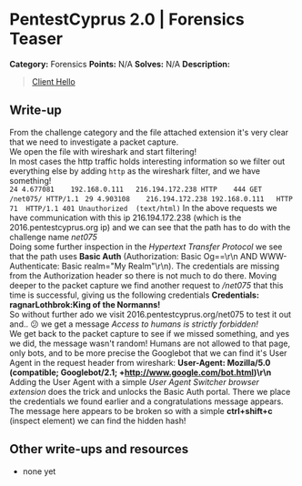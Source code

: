 # PentestCyprus 2.0 | Forensics Teaser

**Category:** Forensics
**Points:** N/A
**Solves:** N/A
**Description:**

> [Client Hello](challenge.pcap.gz)

## Write-up

From the challenge category and the file attached extension it's very clear that we need to investigate a packet capture.  
We open the file with wireshark and start filtering!  
In most cases the http traffic holds interesting information so we filter out everything else by adding `http` as the wireshark filter, and we have something!  
`24	4.677081	192.168.0.111	216.194.172.238	HTTP	444	GET /net075/ HTTP/1.1 `
`29	4.903108	216.194.172.238	192.168.0.111	HTTP	71	HTTP/1.1 401 Unauthorized  (text/html)`
In the above requests we have communication with this ip 216.194.172.238 (which is the 2016.pentestcyprus.org ip) and we can see that the path has to do with the challenge name *net075*  
Doing some further inspection in the *Hypertext Transfer Protocol* we see that the path uses **Basic Auth** (Authorization: Basic Og==\r\n AND WWW-Authenticate: Basic realm="My Realm"\r\n).
The credentials are missing from the Authorization header so there is not much to do there. Moving deeper to the packet capture we find another request to */net075* that this time is successful,
giving us the following credentials **Credentials: ragnarLothbrok:King of the Normanns!**  
So without further ado we visit 2016.pentestcyprus.org/net075 to test it out and.. :confused: we get a message *Access to humans is strictly forbidden!*  
We get back to the packet capture to see if we missed something, and yes we did, the message wasn't random! Humans are not allowed to that page, only bots, and to be more precise the Googlebot that we can find it's User Agent in the request header from wireshark: **User-Agent: Mozilla/5.0 (compatible; Googlebot/2.1; +http://www.google.com/bot.html)\r\n**  
Adding the User Agent with a simple *User Agent Switcher browser extension* does the trick and unlocks the Basic Auth portal. There we place the credentials we found earlier and a congratulations message appears.
The message here appears to be broken so with a simple **ctrl+shift+c** (inspect element) we can find the hidden hash!

## Other write-ups and resources

* none yet
